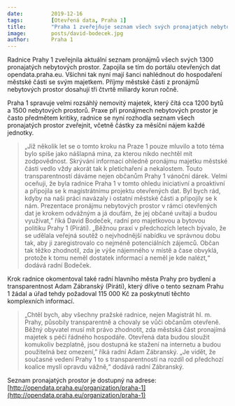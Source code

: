 ```yaml
---
date:         2019-12-16
tags:         [Otevřená data, Praha 1]
title:        "Praha 1 zveřejňuje seznam všech svých pronajatých nebytových prostor na pražském portálu Opendata"
image: 	      posts/david-bodecek.jpg
author:       Praha 1
---
```


Radnice Prahy 1 zveřejnila aktuální seznam pronájmů všech svých 1300 pronajatých nebytových prostor. Zapojila se tím do portálu otevřených dat opendata.praha.eu. Všichni tak nyní mají šanci nahlédnout do hospodaření městské části se svým majetkem. Příjmy městské části z pronájmů nebytových prostor dosahují tři čtvrtě miliardy korun ročně. 

Praha 1 spravuje velmi rozsáhlý nemovitý majetek, který čítá cca 1200 bytů a 1500 nebytových prostorů. Praxe při pronájmech nebytových prostor je často předmětem kritiky, radnice se nyní rozhodla seznam všech pronajatých prostor zveřejnit, včetně částky za měsíční nájem každé jednotky. 

> „Již několik let se o tomto kroku na Praze 1 pouze mluvilo a toto téma bylo spíše jako nášlapná mina, za kterou nikdo nechtěl mít zodpovědnost. Skrývání informací ohledně pronájmu majetku městské části vedlo vždy akorát tak k pletichaření a nekalostem. Touto transparentností dáváme nejen občanům Prahy 1 vánoční dárek. Velmi oceňuji, že byla radnice Praha 1 v tomto ohledu iniciativní a proaktivní a připojila se k magistrátnímu projektu otevřených dat. Byl bych rád, kdyby na naši práci navázaly i ostatní městské části a připojily se k nám. Prezentace pronájmu nebytových prostor v rámci otevřených dat je krokem odvážným a já doufám, že jej občané uvítají a budou využívat,” říká David Bodeček, radní pro majetkovou a bytovou politiku Prahy 1 (Piráti). „Běžnou praxí v předchozích letech bývalo, že se udělala veřejná soutěž o nejvhodnější nabídku ve správnou dobu tak, aby ji zaregistrovalo co nejméně potenciálních zájemců. Občan tak těžko zhodnotil, zda je výše nájemného v místě a čase obvyklá, protože k tomu neměl dostatek informací a neměl je kde nalézt,“ dodává radní Bodeček. 

Krok radnice okomentoval také radní hlavního města Prahy pro bydlení a transparentnost Adam Zábranský (Piráti), který dříve o tento seznam Prahu 1 žádal a úřad tehdy požadoval 115 000 Kč za poskytnutí těchto komplexních informací. 

> „Chtěl bych, aby všechny pražské radnice, nejen Magistrát hl. m. Prahy, působily transparentně a chovaly se vůči občanům otevřeně. Běžný obyvatel musí mít právo zhodnotit, zda městská část pronajímá majetek s péčí řádného hospodáře. Otevřená data budou sloužit komukoliv bezplatně, jsou dostupná ke stažení na internetu a budou použitelná bez omezení,” říká radní Adam Zábranský.  „Je vidět, že současné vedení Prahy 1 to s transparentností na rozdíl od předchozí koalice myslí opravdu vážně,“ dodává radní Zábranský. 

Seznam pronajatých prostor je dostupný na adrese: [http://opendata.praha.eu/organization/praha-1](http://opendata.praha.eu/organization/praha-1)
